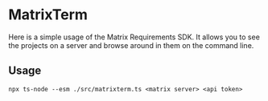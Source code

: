 # MatrixTerm

Here is a simple usage of the Matrix Requirements SDK.
It allows you to see the projects on a server and browse around in them
on the command line.

## Usage

`npx ts-node --esm ./src/matrixterm.ts <matrix server> <api token>`


